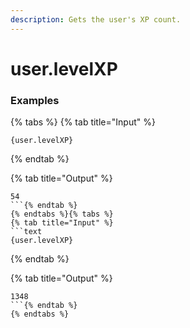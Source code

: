 ```yaml
---
description: Gets the user's XP count.
---
```


# user.levelXP <user>

### Examples

{% tabs %}
{% tab title="Input" %}
```text
{user.levelXP}
```
{% endtab %}

{% tab title="Output" %}
```text
54
```{% endtab %}
{% endtabs %}{% tabs %}
{% tab title="Input" %}
```text
{user.levelXP}
```
{% endtab %}

{% tab title="Output" %}
```text
1348
```{% endtab %}
{% endtabs %}